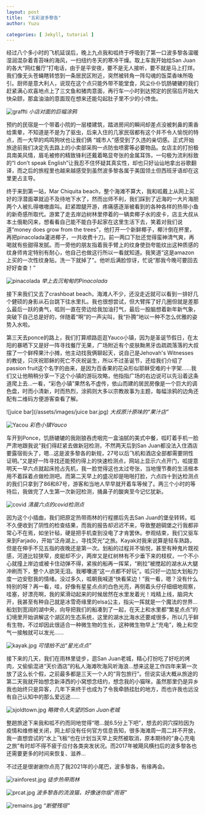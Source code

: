 ```yaml
---
layout: post
title:  "五彩波多黎各"
author: Yuzu

categories: [ Jekyll, tutorial ]
---
```


经过八个多小时的飞机延误后，晚上九点我和呱终于呼吸到了第一口波多黎各温暖湿润混杂着青苔味的海风，一扫纽约冬天的寒冷干燥。取上车我开始给San Juan的各大“网红餐厅”打电话，由于是平安夜，要不是无人接听，要不就是马上打烊。我们像无头苍蝇瞎转悠到一条居民区附近，突然被转角一阵勾魂的饭菜香味所吸引。厨师是意大利人，说现在这个点只能外带不能堂食，风尘仆仆饥肠辘辘的我们赶紧满心欢喜地点上了三文鱼和猪肉意面，再行车一小时到达预定的民宿后开始大快朵颐，那盒油油的意面现在想来还能勾起肚子里不少的小馋虫。

![graffti](/assets/images/graffti.jpg)
          *小店对面的巨幅涂鸦*

预约的民宿是一个带着小院的一层楼建筑，踏进房间的瞬间却差点没被刺鼻的熏香给熏晕，不知道是不是为了驱虫，后来入住的几家民宿都有这个并不令人愉悦的特点，而一大早的鸡鸣狗吠也让我们俩 “城市人”感受到了久违的亲切感。正式开始旅途前我们决定先去路上的小卖部采购一点防虫喷雾等必要物品。女店主的打扮极具南美风情，眉毛被修的精致锋利还戴着略显夸张的金属耳饰，一句极为流利标致的“I don’t speak English”让我忍不住怀疑其真实性，却也只好讪讪地拿出谷歌翻译，而之后的旅程里也越来越感受到虽然波多黎各属于美国领土但西班牙语却在这里更占主导。

终于来到第一站，Mar Chiquita beach，整个海滩不算大，我和呱戴上从网上买好的浮潜面罩就迫不及待地下水了，然而出师不利，我们踩到了近海的一大片海胆两个人被扎得嗷嗷直叫。赶紧蹬腿开游，疼痛感逐渐被看到的各种各样的热带小鱼的新奇感所取代。游累了走去岸边树林里停着的一辆卖椰子水的皮卡，店主大叔从本土俄勒冈来，想看看自己能不能白手起家在这里生活下去，笑着对我们说道“money does grow from the trees”，他打开一个新鲜椰子，椰汁倒在杯里，再把pinacolada灌进椰子，一共收费十刀。前一两口下肚还觉得蛮神清气爽，再喝就有些甜得发腻。而一旁他的朋友指着我手臂上的纹身使劲夸能纹出这种质感的纹身师肯定特别有耐心，他自己也做这行所以一看就知道。我笑道“这是amazon上买的一次性纹身贴，洗一下就掉了”。他听后满脸惊讶，忙说“那我今晚可要回去好好查查！”

![pinacolada](/assets/images/pinacolada.jpg)
          *举上去沉甸甸的Pinacolada*
          
接下来我们又去了crashboat beach，海滩人不少，还没走近就可以看到一排好几个健硕的身影从石台跳下往水里扎。我也很想尝试，但大臂挥了好几圈但就是差那么最后一跃的勇气，呱则一直在旁边给我加油打气，最后一股脑想着新年新气象，突破下自己总是好的，伴随着“啊”的一声尖叫，我“扑腾”地以一种不怎么优雅的姿势入水啦。
          
第三天去ponce的路上，我们打算顺路逛逛Yauco小镇，因为是圣诞节假日，在太阳的暴晒下又是好一阵寻找餐厅无果，广场附近有个皮肤黝黑牙齿疏疏落落的大叔摆了一个鲜榨果汁小摊，他主动找我俩聊起天，说自己是Jehovah's Witnesses的教徒，只庆祝耶稣的死亡不庆祝诞生，所以不过圣诞节，还给我们介绍了passion fruit这个名字的由来，是因为百香果的花朵形似耶稣受难的十字架……我们又让他稍稍分享一下这个小镇的游玩攻略，他指指广场的右边说可以先沿着这条道爬上去…一看，“彩色小镇”果然名不虚传，依山而建的居民房像是一个巨大的调色盘，时而小清新，时而热烈，涂鸦则大多以宗教故事为主题，每幅涂鸦的边角还配有二维码方便游客查看了解。

![juice bar](/assets/images/juice bar.jpg)
          *大叔原汁原味的“果汁店”*
          
![Yacou](/assets/images/Yacou.jpg)
          *彩色小镇Yauco*          

车开到Ponce，饥肠辘辘的我刚狼吞虎咽完一盒油腻的美式中餐，呱盯着手机一脸严肃地跟我说“我们得赶紧去做新冠检测，不然两天后到San Juan都没法入住酒店要露宿街头了，嗯…这是波多黎各的新规，27号以后飞机和酒店全部都需要阴性证明。”又是好一阵寻找还能预约得上的快速检测点，网站上显示六点开门，呱提意明天一早六点就起床抢占先机，我一脸觉得这也太过夸张，当地慢节奏的生活根本用不着踩着点做检测吧。而第二天早上的盛况却是啪啪打脸，六点四十到达检测点的我们只拿到了86和87号，游客和当地人早早就开着车等候了。两三个小时的等待后，我做完了人生第一次新冠检测，捅鼻子的酸爽至今记忆犹新。

![covid](/assets/images/covid.jpg)
          *清晨六点的covid检测点*  

因为这个小插曲，我们把原定热带雨林的行程挪后先去San Juan的堡垒转转。呱不久便收到了阴性的检查结果，而我的报告却迟迟不来，导致整趟碉堡之行我都非常心不在焉，如坐针毡，硬是把手机查到没电了才肯罢休。参观结束，我们又驱车来到Farjado，开始“泛舟湖上，寻找荧光”之旅。Kayak对我来说算是轻车熟路，但是在伸手不见五指的夜晚还是第一次。划船的过程并不愉悦，甚至有种鬼片既视感，河道比较狭窄，皮艇却不少，两岸又是红树林有不少垂下来的枝杈，一个不小心就撞上岸边或被卡住动弹不得，紧挨的船再一挥桨，“刷拉”被搅起的湖水从大腿冲刷而下，整个人欲哭无泪。我嘟囔道“这一点都不好玩”。呱只好一边加大划船力度一边安慰我的情绪。没过多久，呱朝我喊道“快看桨边！”我一看，嗯？没有什么特别的呀？再一看，哇，好像有星星点点的白色光亮，再侧着头仔仔细细地观察，哇塞，好漂亮啊，我的桨滑动起来的时候居然在水里发着光！戏精上线，脑洞大开，我甚至有种自己就是冰雪奇缘里的elsa公主，指尖一挥就是一个魔法的世界…船划到宽阔的湖中央，向导把我们的船凑到了一起，在天上和水里都“繁星点点”的幻境里开始讲解这个湖区的生态系统，这里的湖水比海水还要咸很多，所以几乎鲜有生物，不过却因此很适合一种微生物的生长，这种微生物早上“充电”，晚上和空气一接触就可以发光……

![kayak.jpg](/assets/images/kayak.jpg)
          *可惜拍不出“星光点点”*  

接下来的几天，我们在雨林里徒步，逛San Juan老城，精心打扮吃了好吃的烤肉，又偷偷混进“天价酒店”的私人海滩吹海风听海浪…想来这是工作四年来第一次放了这么长个假，之前最多都是三天一个人的“背包旅行”。但说实话大概从旅途的第二天我就开始想念新泽西的小窝想念纽约，想念我的小猫咪，虽然那里仍是异乡我也始终只是异客，几年下来终于也成为了令我牵肠挂肚的地方，而也许我也远没有自己认知中的那么爱远途……

![sjoldtown.jpg](/assets/images/sjoldtown.jpg)
          *略微令人失望的San Juan老城*  

整趟旅途下来我和呱不约而同地觉得“嗯…就6.5分上下吧”，想去的洞穴探险因为疫情和维修被关闭，网上却没有任何官方信息告知，很多海滩周一周二并不开放，我一直想尝试的“水上飞板“也在计划当天早上突然被取消，原本期待的“身心充电之旅”有时却不得不疲于应付各类突发状况。而2017年被飓风横扫后的波多黎各也还需要更多的时间来恢复、滋养…

不过还是很谢谢你点亮了我2021年的小尾巴，波多黎各，有缘再会。


![rainforest.jpg](/assets/images/rainforest.jpg)
          *徒步热带雨林*  
          
 ![prcat.jpg](/assets/images/prcat.jpg)
          *波多黎各的流浪猫，好像迷你版“雨哥”*  
          
 ![remains.jpg](/assets/images/remains.jpg)
          *“断壁残垣”*            
